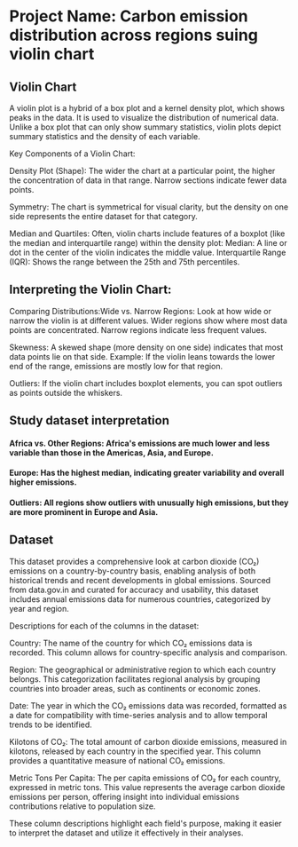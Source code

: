 # Project Name: Carbon emission distribution across regions suing violin chart

## Violin Chart
A violin plot is a hybrid of a box plot and a kernel density plot, which shows peaks in the data. 
It is used to visualize the distribution of numerical data. Unlike a box plot that can only show summary statistics, violin plots depict summary statistics and the density of each variable.

Key Components of a Violin Chart:

Density Plot (Shape): The wider the chart at a particular point, the higher the concentration of data in that range.
Narrow sections indicate fewer data points.

Symmetry: The chart is symmetrical for visual clarity, but the density on one side represents the entire dataset for that category.

Median and Quartiles: Often, violin charts include features of a boxplot (like the median and interquartile range) within the density plot:
Median: A line or dot in the center of the violin indicates the middle value.
Interquartile Range (IQR): Shows the range between the 25th and 75th percentiles. 

## Interpreting the Violin Chart:
Comparing Distributions:Wide vs. Narrow Regions: Look at how wide or narrow the violin is at different values.
Wider regions show where most data points are concentrated.
Narrow regions indicate less frequent values.

Skewness: A skewed shape (more density on one side) indicates that most data points lie on that side.
Example: If the violin leans towards the lower end of the range, emissions are mostly low for that region.

Outliers: If the violin chart includes boxplot elements, you can spot outliers as points outside the whiskers.

## Study dataset interpretation

#### Africa vs. Other Regions: Africa's emissions are much lower and less variable than those in the Americas, Asia, and Europe.
#### Europe: Has the highest median, indicating greater variability and overall higher emissions.
#### Outliers: All regions show outliers with unusually high emissions, but they are more prominent in Europe and Asia.

## Dataset
This dataset provides a comprehensive look at carbon dioxide (CO₂) emissions on a country-by-country basis, enabling analysis of both historical trends and recent developments in global emissions. 
Sourced from data.gov.in and curated for accuracy and usability, this dataset includes annual emissions data for numerous countries, categorized by year and region.

Descriptions for each of the columns in the dataset:

Country: The name of the country for which CO₂ emissions data is recorded. This column allows for country-specific analysis and comparison.

Region: The geographical or administrative region to which each country belongs. This categorization facilitates regional analysis by grouping countries into broader areas, such as continents or economic zones.

Date: The year in which the CO₂ emissions data was recorded, formatted as a date for compatibility with time-series analysis and to allow temporal trends to be identified.

Kilotons of CO₂: The total amount of carbon dioxide emissions, measured in kilotons, released by each country in the specified year. This column provides a quantitative measure of national CO₂ emissions.

Metric Tons Per Capita: The per capita emissions of CO₂ for each country, expressed in metric tons. This value represents the average carbon dioxide emissions per person, offering insight into individual emissions contributions relative to population size.

These column descriptions highlight each field's purpose, making it easier to interpret the dataset and utilize it effectively in their analyses.

